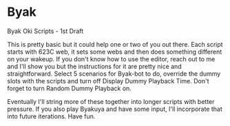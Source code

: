 # Byak
Byak Oki Scripts - 1st Draft


This is pretty basic but it could help one or two of you out there. Each script starts with 623C web, it sets some webs and then does something different on your wakeup. If you don't know how to use the editor, reach out to me and I'll show you but the instructions for it are pretty nice and straightforward. Select 5 scenarios for Byak-bot to do, override the dummy slots with the scripts and turn off Display Dummy Playback Time. Don't forget to turn Random Dummy Playback on.

Eventually I'll string more of these together into longer scripts with better pressure. If you also play Byakuya and have some input, I'll incorporate that into future iterations.
Have fun.
